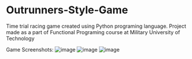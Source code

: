# Outrunners-Style-Game
Time trial racing game created using Python programing language. 
Project made as a part of Functional Programing course at Military University of Technology

Game Screenshots:
![image](https://user-images.githubusercontent.com/73967066/210265028-9a01c267-6978-449e-8d55-2a0032063779.png)
![image](https://user-images.githubusercontent.com/73967066/210265126-6e8494f2-8cee-4e0f-91b4-75fe00c2dffb.png)
![image](https://user-images.githubusercontent.com/73967066/210265152-f6f3dc0b-d39b-4111-bf11-e9c8b6662bbb.png)
